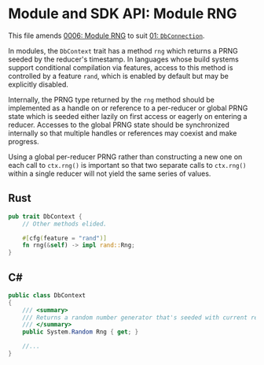 # Module and SDK API: Module RNG

This file amends [0006: Module RNG](../0006-module-rng.md) to suit [01: `DbConnection`](./01-db-connection.md).

In modules, the `DbContext` trait has a method `rng` which returns a PRNG seeded by the reducer's timestamp. In languages whose build systems support conditional compilation via features, access to this method is controlled by a feature `rand`, which is enabled by default but may be explicitly disabled.

Internally, the PRNG type returned by the `rng` method should be implemented as a handle on or reference to a per-reducer or global PRNG state which is seeded either lazily on first access or eagerly on entering a reducer. Accesses to the global PRNG state should be synchronized internally so that multiple handles or references may coexist and make progress.

Using a global per-reducer PRNG rather than constructing a new one on each call to `ctx.rng()` is important so that two separate calls to `ctx.rng()` within a single reducer will not yield the same series of values.

## Rust

```rust
pub trait DbContext {
    // Other methods elided.

    #[cfg(feature = "rand")]
    fn rng(&self) -> impl rand::Rng;
}
```

## C#

```cs
public class DbContext
{
    /// <summary>
    /// Returns a random number generator that's seeded with current reducer's Timestamp. Multiple calls from the same reducer will return the same instance (ie. calling `DbContext.Rng.Next()` twice will (likely) return different values)
    /// </summary>
    public System.Random Rng { get; }

    //...
}
```